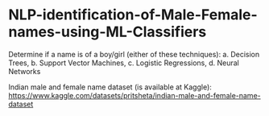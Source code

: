 # NLP-identification-of-Male-Female-names-using-ML-Classifiers

Determine if a name is of a boy/girl (either of these techniques):
a. Decision Trees,
b. Support Vector Machines,
c. Logistic Regressions,
d. Neural Networks

Indian male and female name dataset (is available at Kaggle): https://www.kaggle.com/datasets/pritsheta/indian-male-and-female-name-dataset
